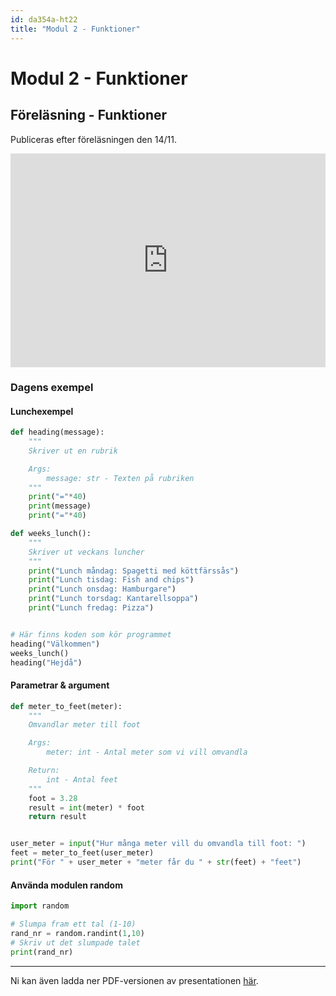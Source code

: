 ```yaml
---
id: da354a-ht22
title: "Modul 2 - Funktioner"
---
```


# Modul 2 - Funktioner

## Föreläsning - Funktioner

Publiceras efter föreläsningen den 14/11.

<div class="frame">
    <div style="left: 0; width: 100%; height: 0; position: relative; padding-bottom: 56.2696%; padding-top: 58px;"><iframe src="https://www.slideshare.net/slideshow/embed_code/key/qS3BJ1XTMPEldJ" style="top: 0; left: 0; width: 100%; height: 100%; position: absolute; border: 0;" allowfullscreen scrolling="no" allow="encrypted-media;"></iframe></div>
</div>

<!--

<div class="video-frame">
    <div style="left: 0; width: 100%; height: 0; position: relative; padding-bottom: 56.25%;"><iframe src="https://www.youtube.com/embed/zHm_sBNdaI0?rel=0" style="top: 0; left: 0; width: 100%; height: 100%; position: absolute; border: 0;" allowfullscreen scrolling="no" allow="accelerometer; clipboard-write; encrypted-media; gyroscope; picture-in-picture;"></iframe></div>
</div>

-->

### Dagens exempel

#### Lunchexempel

```python
def heading(message):
    """
    Skriver ut en rubrik

    Args:
        message: str - Texten på rubriken
    """
    print("="*40)
    print(message)
    print("="*40)

def weeks_lunch():
    """
    Skriver ut veckans luncher
    """
    print("Lunch måndag: Spagetti med köttfärssås")
    print("Lunch tisdag: Fish and chips")
    print("Lunch onsdag: Hamburgare")
    print("Lunch torsdag: Kantarellsoppa")
    print("Lunch fredag: Pizza")


# Här finns koden som kör programmet
heading("Välkommen")
weeks_lunch()
heading("Hejdå")

```

#### Parametrar & argument

```python
def meter_to_feet(meter):
    """
    Omvandlar meter till foot

    Args:
        meter: int - Antal meter som vi vill omvandla

    Return:
        int - Antal feet
    """
    foot = 3.28
    result = int(meter) * foot
    return result


user_meter = input("Hur många meter vill du omvandla till foot: ")
feet = meter_to_feet(user_meter)
print("För " + user_meter + "meter får du " + str(feet) + "feet")

```

#### Använda modulen random

```python
import random

# Slumpa fram ett tal (1-10)
rand_nr = random.randint(1,10)
# Skriv ut det slumpade talet
print(rand_nr)
```

---

Ni kan även ladda ner PDF-versionen av presentationen [här](../pdf/2022-Funktioner.pdf).